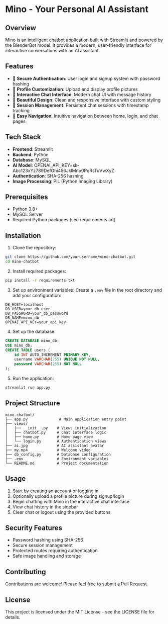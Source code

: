 # Mino - Your Personal AI Assistant

## Overview
Mino is an intelligent chatbot application built with Streamlit and powered by the BlenderBot model. It provides a modern, user-friendly interface for interactive conversations with an AI assistant.

## Features
- 🔐 **Secure Authentication**: User login and signup system with password hashing
- 👤 **Profile Customization**: Upload and display profile pictures
- 💬 **Interactive Chat Interface**: Modern chat UI with message history
- 🎨 **Beautiful Design**: Clean and responsive interface with custom styling
- 🔄 **Session Management**: Persistent chat sessions with timestamp tracking
- 🚪 **Easy Navigation**: Intuitive navigation between home, login, and chat pages

## Tech Stack
- **Frontend**: Streamlit
- **Backend**: Python
- **Database**: MySQL
- **AI Model**: OPENAI_API_KEY=sk-Abc123xYz789DefGhi456JklMno0PqRsTuVwXyZ
- **Authentication**: SHA-256 hashing
- **Image Processing**: PIL (Python Imaging Library)

## Prerequisites
- Python 3.8+
- MySQL Server
- Required Python packages (see requirements.txt)

## Installation

1. Clone the repository:
```bash
git clone https://github.com/yourusername/mino-chatbot.git
cd mino-chatbot
```

2. Install required packages:
```bash
pip install -r requirements.txt
```

3. Set up environment variables:
Create a `.env` file in the root directory and add your configuration:
```
DB_HOST=localhost
DB_USER=your_db_user
DB_PASSWORD=your_db_password
DB_NAME=mino_db
OPENAI_API_KEY=your_api_key
```

4. Set up the database:
```sql
CREATE DATABASE mino_db;
USE mino_db;
CREATE TABLE users (
    id INT AUTO_INCREMENT PRIMARY KEY,
    username VARCHAR(255) UNIQUE NOT NULL,
    password VARCHAR(255) NOT NULL
);
```

5. Run the application:
```bash
streamlit run app.py
```

## Project Structure
```
mino-chatbot/
├── app.py              # Main application entry point
├── views/
│   ├── __init__.py    # Views initialization
│   ├── chatbot.py     # Chat interface logic
│   ├── home.py        # Home page view
│   └── login.py       # Authentication views
├── ai.jpg             # AI assistant avatar
├── my.mp4             # Welcome video
├── db_config.py       # Database configuration
├── .env               # Environment variables
└── README.md          # Project documentation
```

## Usage
1. Start by creating an account or logging in
2. Optionally upload a profile picture during signup/login
3. Begin chatting with Mino in the interactive chat interface
4. View chat history in the sidebar
5. Clear chat or logout using the provided buttons

## Security Features
- Password hashing using SHA-256
- Secure session management
- Protected routes requiring authentication
- Safe image handling and storage

## Contributing
Contributions are welcome! Please feel free to submit a Pull Request.

## License
This project is licensed under the MIT License - see the LICENSE file for details. 